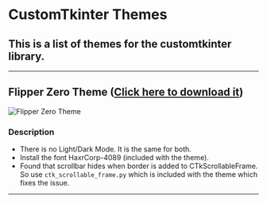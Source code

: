 # CustomTkinter Themes
## This is a list of themes for the customtkinter library.

***

## Flipper Zero Theme ([Click here to download it](https://raw.githubusercontent.com/rigvedmaanas/CustomTkinterThemes/main/Download/FlipperZero.zip))
![Flipper Zero Theme](https://user-images.githubusercontent.com/77579661/230898343-7892083b-a06d-4f64-9be8-a865654dfb29.png)

### Description
- There is no Light/Dark Mode. It is the same for both.
- Install the font HaxrCorp-4089 (included with the theme).
- Found that scrollbar hides when border is added to CTkScrollableFrame. So use `ctk_scrollable_frame.py` which is included with the theme which fixes the issue.

***
